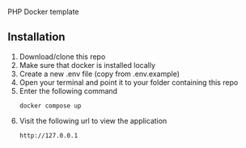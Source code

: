 PHP Docker template

<section>
<h2>Installation</h2>

<ol>
<li>Download/clone this repo</li>
<li>Make sure that docker is installed locally</li>
<li>Create a new .env file (copy from .env.example)</li>
<li>Open your terminal and point it to your folder containing this repo</li>
<li>Enter the following command

```
docker compose up
```
</li>
<li>Visit the following url to view the application</li>

```
http://127.0.0.1
```
</ol>
</section>
